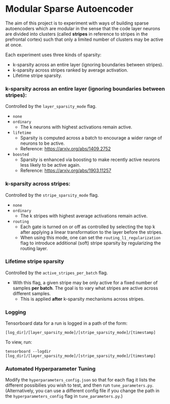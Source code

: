 # Modular Sparse Autoencoder
The aim of this project is to experiment with ways of building sparse autoencoders which are modular in the sense that the code layer neurons are divided into clusters (called **stripes** in reference to stripes in the prefrontal cortex) such that only a limited number of clusters may be active at once.

Each experiment uses three kinds of sparsity:
* k-sparsity across an entire layer (ignoring boundaries between stripes).
* k-sparsity across stripes ranked by average activation.
* Lifetime stripe sparsity.

### k-sparsity across an entire layer (ignoring boundaries between stripes):
Controlled by the `layer_sparsity_mode` flag.
* `none`
* `ordinary`
    -  The k neurons with highest activations remain active.
* `lifetime`
    -  Sparsity is computed across a batch to encourage a wider range of neurons to be active.
    -  Reference:  https://arxiv.org/abs/1409.2752
* `boosted`
    -  Sparsity is enhanced via boosting to make recently active neurons less likely to be active again.
    -  Reference:  https://arxiv.org/abs/1903.11257

### k-sparsity across stripes:
Controlled by the `stripe_sparsity_mode` flag.
* `none`
* `ordinary`
    -  The k stripes with highest average activations remain active.
* `routing`
    -  Each gate is turned on or off as controlled by selecting the top k after applying a linear transformation to the layer before the stripes.
    -  When using this mode, one can set the `routing_l1_regularization` flag to introduce additional (soft) stripe sparsity by regularizing the routing layer.

### Lifetime stripe sparsity
Controlled by the `active_stripes_per_batch` flag.
* With this flag, a given stripe may be only active for a fixed number of samples **per batch**. The goal is to vary what stripes are active across different samples.
    - This is applied **after** k-sparsity mechanisms across stripes.

### Logging
Tensorboard data for a run is logged in a path of the form:

```[log_dir]/[layer_sparsity_mode]/[stripe_sparsity_mode]/[timestamp]```

To view, run:

```tensorboard --logdir [log_dir]/[layer_sparsity_mode]/[stripe_sparsity_mode]/[timestamp]```

### Automated Hyperparameter Tuning
Modify the `hyperparameters_config.json` so that for each flag it lists the different possibilies you wish to test, and then run `tune_parameters.py`.
(Alternatively, you can use a different config file if you change the path in the `hyperparameters_config` flag in `tune_parameters.py`.)
